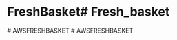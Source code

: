 # FreshBasket# Fresh_basket
#   A W S F R E S H B A S K E T  
 #   A W S F R E S H B A S K E T  
 